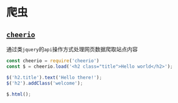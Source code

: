 # 爬虫

## [`cheerio`](https://github.com/cheeriojs/cheerio/wiki/Chinese-README)

通过类`jquery`的`api`操作方式处理网页数据爬取站点内容

```js
const cheerio = require('cheerio')
const $ = cheerio.load('<h2 class="title">Hello world</h2>');

$('h2.title').text('Hello there!');
$('h2').addClass('welcome');

$.html();
```
